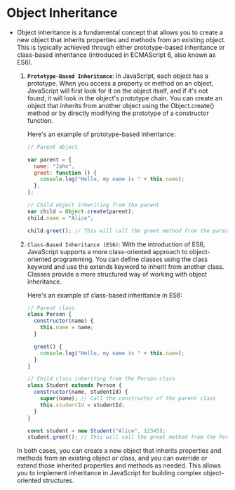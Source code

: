 # Object Inheritance

- Object inheritance is a fundamental concept that allows you to create a new object that inherits properties and methods from an existing object. This is typically achieved through either prototype-based inheritance or class-based inheritance (introduced in ECMAScript 6, also known as ES6).

  1.  **`Prototype-Based Inheritance`**: In JavaScript, each object has a prototype. When you access a property or method on an object, JavaScript will first look for it on the object itself, and if it's not found, it will look in the object's prototype chain. You can create an object that inherits from another object using the Object.create() method or by directly modifying the prototype of a constructor function.

      Here's an example of prototype-based inheritance:

      ```javascript
      // Parent object

      var parent = {
        name: "John",
        greet: function () {
          console.log("Hello, my name is " + this.name);
        },
      };

      // Child object inheriting from the parent
      var child = Object.create(parent);
      child.name = "Alice";

      child.greet(); // This will call the greet method from the parent object with the child's context
      ```

  2.  `Class-Based Inheritance (ES6)`: With the introduction of ES6, JavaScript supports a more class-oriented approach to object-oriented programming. You can define classes using the class keyword and use the extends keyword to inherit from another class. Classes provide a more structured way of working with object inheritance.

      Here's an example of class-based inheritance in ES6:

      ```javascript
      // Parent class
      class Person {
        constructor(name) {
          this.name = name;
        }

        greet() {
          console.log("Hello, my name is " + this.name);
        }
      }

      // Child class inheriting from the Person class
      class Student extends Person {
        constructor(name, studentId) {
          super(name); // Call the constructor of the parent class
          this.studentId = studentId;
        }
      }

      const student = new Student("Alice", 12345);
      student.greet(); // This will call the greet method from the Person class
      ```

  In both cases, you can create a new object that inherits properties and methods from an existing object or class, and you can override or extend those inherited properties and methods as needed. This allows you to implement inheritance in JavaScript for building complex object-oriented structures.
